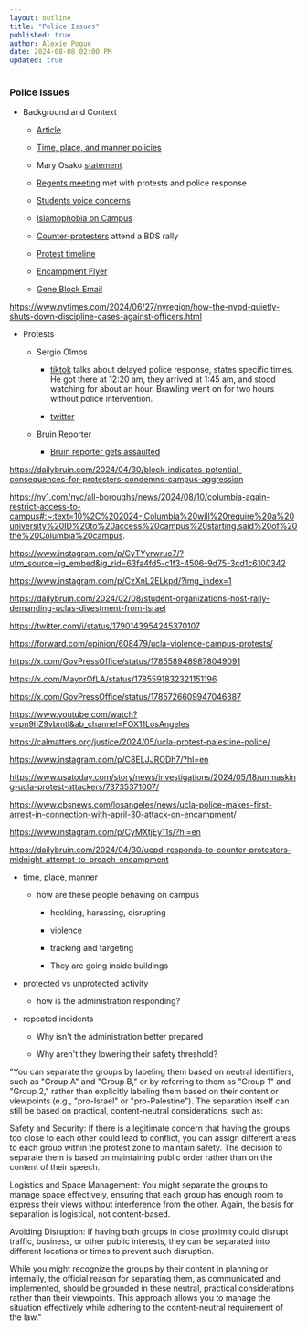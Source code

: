 ```yaml
---
layout: outline
title: "Police Issues"
published: true
author: Alexie Pogue
date: 2024-08-08 02:00 PM
updated: true
---
```


### Police Issues

- Background and Context

	- [Article](https://dailybruin.com/2023/12/05/ucla-faces-scrutiny-for-safety-issues-at-protests-for-israel-palestine) 

	- [Time, place, and manner policies](https://sole.ucla.edu/file/4efd2db6-2863-447e-acb3-ca109fa5b33c)

	- Mary Osako [statement](https://newsroom.ucla.edu/ucla-statement-about-encampment-on-campus-april-26)

	- [Regents meeting](https://dailybruin.com/2024/03/20/protesters-sit-in-at-luskin-conference-center-ahead-of-uc-regents-vote-on-item-j1) met with protests and police response 

	- [Students voice concerns](https://dailybruin.com/2023/11/19/students-voice-worries-over-islamophobia-on-ucla-campus)

	- [Islamophobia on Campus](https://www.reddit.com/r/ucla/comments/17k6sx8/islamophobes_on_campus/)

	- [Counter-protesters](https://dailybruin.com/2024/02/08/student-organizations-host-rally-demanding-uclas-divestment-from-israel) attend a BDS rally


	- [Protest timeline](https://alexiepogue.com/2024/06/20/Why-do-major-protest-related-incidents-keep-happening-at-UCLA/)


	- [Encampment Flyer](https://drive.google.com/file/d/1dmqAjbGiet8_PGS5cG632mjvPVt3geq5/view)

	- [Gene Block Email](https://newsroom.ucla.edu/affirming-our-values-in-a-challenging-time)



https://www.nytimes.com/2024/06/27/nyregion/how-the-nypd-quietly-shuts-down-discipline-cases-against-officers.html

- Protests 

	- Sergio Olmos 

		- [tiktok](https://www.tiktok.com/t/ZTNs1PfNg/) talks about delayed police response, states specific times. He got there at 12:20 am, they arrived at 1:45 am, and stood watching for about an hour. Brawling went on for two hours without police intervention. 

		- [twitter](https://twitter.com/MrOlmos/status/1785600611326763059?ref_src=twsrc%5Etfw%7Ctwcamp%5Etweetembed%7Ctwterm%5E1785600611326763059%7Ctwgr%5E2db7b041a9d18a0006d25a41759e7877cf043ff8%7Ctwcon%5Es1_&ref_url=http%3A%2F%2F127.0.0.1%3A4000%2F2024%2F05%2F30%2FIn-the-Aftermath-of-the-Protest-Events-People-Should-be-Talking-and-UCLA-Needs-to-Come-to-the-Table%2F)


	- Bruin Reporter

		- [Bruin reporter gets assaulted](https://x.com/loisbeckett/status/1785843179801153865?ref_src=twsrc%5Etfw%7Ctwcamp%5Etweetembed%7Ctwterm%5E1785843179801153865%7Ctwgr%5E2db7b041a9d18a0006d25a41759e7877cf043ff8%7Ctwcon%5Es1_&ref_url=http%3A%2F%2F127.0.0.1%3A4000%2F2024%2F05%2F30%2FIn-the-Aftermath-of-the-Protest-Events-People-Should-be-Talking-and-UCLA-Needs-to-Come-to-the-Table%2F)


https://dailybruin.com/2024/04/30/block-indicates-potential-consequences-for-protesters-condemns-campus-aggression

https://ny1.com/nyc/all-boroughs/news/2024/08/10/columbia-again-restrict-access-to-campus#:~:text=10%2C%202024-,Columbia%20will%20require%20a%20university%20ID%20to%20access%20campus%20starting,said%20of%20the%20Columbia%20campus.

https://www.instagram.com/p/CyTYyrwrue7/?utm_source=ig_embed&ig_rid=63fa4fd5-c1f3-4506-9d75-3cd1c6100342

https://www.instagram.com/p/CzXnL2ELkpd/?img_index=1

https://dailybruin.com/2024/02/08/student-organizations-host-rally-demanding-uclas-divestment-from-israel

https://twitter.com/i/status/1790143954245370107

https://forward.com/opinion/608479/ucla-violence-campus-protests/

https://x.com/GovPressOffice/status/1785589489878049091

https://x.com/MayorOfLA/status/1785591832321151196

https://x.com/GovPressOffice/status/1785726609947046387

https://www.youtube.com/watch?v=pn9hZ9vbmtI&ab_channel=FOX11LosAngeles

https://calmatters.org/justice/2024/05/ucla-protest-palestine-police/

https://www.instagram.com/p/C8ELJJRODh7/?hl=en


https://www.usatoday.com/story/news/investigations/2024/05/18/unmasking-ucla-protest-attackers/73735371007/

https://www.cbsnews.com/losangeles/news/ucla-police-makes-first-arrest-in-connection-with-april-30-attack-on-encampment/

https://www.instagram.com/p/CyMXtjEy11s/?hl=en


https://dailybruin.com/2024/04/30/ucpd-responds-to-counter-protesters-midnight-attempt-to-breach-encampment



- time, place, manner

	- how are these people behaving on campus

		- heckling, harassing, disrupting 

		- violence

		- tracking and targeting

		- They are going inside buildings 

- protected vs unprotected activity 

	- how is the administration responding? 

- repeated incidents 

	- Why isn't the administration better prepared

	- Why aren't they lowering their safety threshold? 




"You can separate the groups by labeling them based on neutral identifiers, such as "Group A" and "Group B," or by referring to them as "Group 1" and "Group 2," rather than explicitly labeling them based on their content or viewpoints (e.g., "pro-Israel" or "pro-Palestine"). The separation itself can still be based on practical, content-neutral considerations, such as:

Safety and Security: If there is a legitimate concern that having the groups too close to each other could lead to conflict, you can assign different areas to each group within the protest zone to maintain safety. The decision to separate them is based on maintaining public order rather than on the content of their speech.

Logistics and Space Management: You might separate the groups to manage space effectively, ensuring that each group has enough room to express their views without interference from the other. Again, the basis for separation is logistical, not content-based.

Avoiding Disruption: If having both groups in close proximity could disrupt traffic, business, or other public interests, they can be separated into different locations or times to prevent such disruption.

While you might recognize the groups by their content in planning or internally, the official reason for separating them, as communicated and implemented, should be grounded in these neutral, practical considerations rather than their viewpoints. This approach allows you to manage the situation effectively while adhering to the content-neutral requirement of the law."